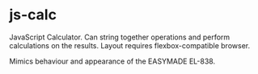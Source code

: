 # js-calc
JavaScript Calculator. Can string together operations and perform calculations on the results. Layout requires flexbox-compatible browser.

Mimics behaviour and appearance of the EASYMADE EL-838.
